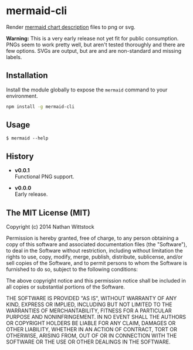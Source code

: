 # mermaid-cli

Render [mermaid chart description][mermaid] files to png or svg.

**Warning:** This is a very early release not yet fit for public consumption.
PNGs seem to work pretty well, but aren't tested thoroughly and there are few
options. SVGs are output, but are and are non-standard and missing labels.

## Installation

Install the module globally to expose the `mermaid` command to your environment.

```bash
npm install -g mermaid-cli
```

## Usage

```
$ mermaid --help
```
## History

- **v0.0.1**  
Functional PNG support.

- **v0.0.0**  
Early release.

[mermaid]: https://github.com/knsv/mermaid/

## The MIT License (MIT)

Copyright (c) 2014 Nathan Wittstock

Permission is hereby granted, free of charge, to any person obtaining a copy of
this software and associated documentation files (the "Software"), to deal in
the Software without restriction, including without limitation the rights to
use, copy, modify, merge, publish, distribute, sublicense, and/or sell copies of
the Software, and to permit persons to whom the Software is furnished to do so,
subject to the following conditions:

The above copyright notice and this permission notice shall be included in all
copies or substantial portions of the Software.

THE SOFTWARE IS PROVIDED "AS IS", WITHOUT WARRANTY OF ANY KIND, EXPRESS OR
IMPLIED, INCLUDING BUT NOT LIMITED TO THE WARRANTIES OF MERCHANTABILITY, FITNESS
FOR A PARTICULAR PURPOSE AND NONINFRINGEMENT. IN NO EVENT SHALL THE AUTHORS OR
COPYRIGHT HOLDERS BE LIABLE FOR ANY CLAIM, DAMAGES OR OTHER LIABILITY, WHETHER
IN AN ACTION OF CONTRACT, TORT OR OTHERWISE, ARISING FROM, OUT OF OR IN
CONNECTION WITH THE SOFTWARE OR THE USE OR OTHER DEALINGS IN THE SOFTWARE.
